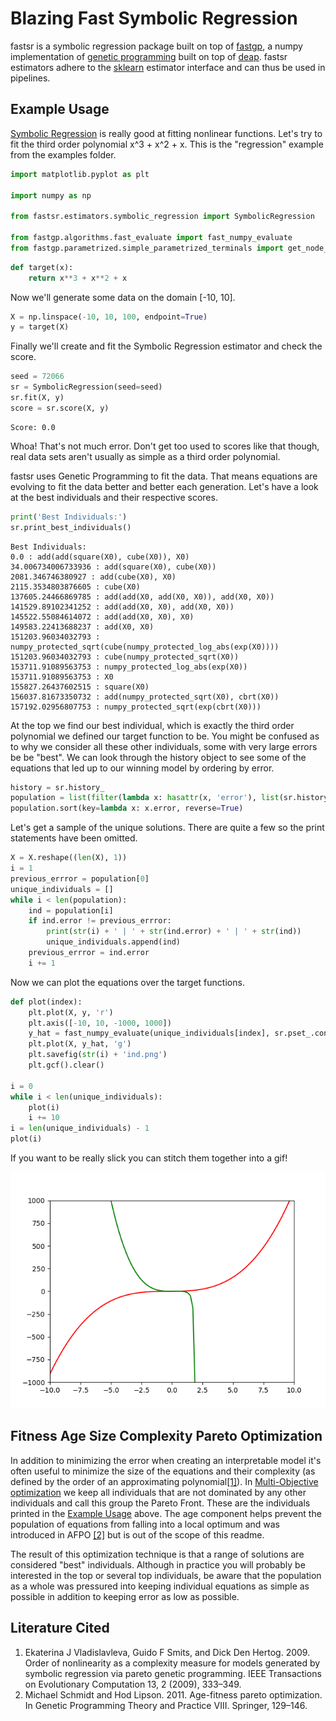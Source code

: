 # Blazing Fast Symbolic Regression

fastsr is a symbolic regression package built on top of [fastgp](), a numpy implementation of [genetic programming](https://en.wikipedia.org/wiki/Genetic_programming) built on top of [deap](https://github.com/DEAP/deap).
fastsr estimators adhere to the [sklearn](http://scikit-learn.org/stable/) estimator interface and can thus be used in pipelines.

Example Usage<a name="ex"></a>
------------------------------
[Symbolic Regression](https://en.wikipedia.org/wiki/Symbolic_regression) is really good at fitting nonlinear functions. Let's try to fit the third order polynomial x^3 + x^2 + x. This is the "regression" example from the examples folder.
```python
import matplotlib.pyplot as plt

import numpy as np

from fastsr.estimators.symbolic_regression import SymbolicRegression

from fastgp.algorithms.fast_evaluate import fast_numpy_evaluate
from fastgp.parametrized.simple_parametrized_terminals import get_node_semantics
```
```python
def target(x):
    return x**3 + x**2 + x
```
Now we'll generate some data on the domain \[-10, 10\].
```python
X = np.linspace(-10, 10, 100, endpoint=True)
y = target(X)
```
Finally we'll create and fit the Symbolic Regression estimator and check the score.
```python
seed = 72066
sr = SymbolicRegression(seed=seed)
sr.fit(X, y)
score = sr.score(X, y)
```
```
Score: 0.0
```
Whoa! That's not much error. Don't get too used to scores like that though, real data sets aren't usually as simple as a third order polynomial.

fastsr uses Genetic Programming to fit the data. That means equations are evolving to fit the data better and better each generation. Let's have a look at the best individuals and their respective scores.
```python
print('Best Individuals:')
sr.print_best_individuals()
```
```
Best Individuals:
0.0 : add(add(square(X0), cube(X0)), X0)
34.006734006733936 : add(square(X0), cube(X0))
2081.346746380927 : add(cube(X0), X0)
2115.3534803876605 : cube(X0)
137605.24466869785 : add(add(X0, add(X0, X0)), add(X0, X0))
141529.89102341252 : add(add(X0, X0), add(X0, X0))
145522.55084614072 : add(add(X0, X0), X0)
149583.22413688237 : add(X0, X0)
151203.96034032793 : numpy_protected_sqrt(cube(numpy_protected_log_abs(exp(X0))))
151203.96034032793 : cube(numpy_protected_sqrt(X0))
153711.91089563753 : numpy_protected_log_abs(exp(X0))
153711.91089563753 : X0
155827.26437602515 : square(X0)
156037.81673350732 : add(numpy_protected_sqrt(X0), cbrt(X0))
157192.02956807753 : numpy_protected_sqrt(exp(cbrt(X0)))
```
At the top we find our best individual, which is exactly the third order polynomial we defined our target function to be. You might be confused as to why we consider all these other individuals, some with very large errors be be "best".
We can look through the history object to see some of the equations that led up to our winning model by ordering by error.
```python
history = sr.history_
population = list(filter(lambda x: hasattr(x, 'error'), list(sr.history_.genealogy_history.values())))
population.sort(key=lambda x: x.error, reverse=True)
```
Let's get a sample of the unique solutions. There are quite a few so the print statements have been omitted.
```python
X = X.reshape((len(X), 1))
i = 1
previous_errror = population[0]
unique_individuals = []
while i < len(population):
    ind = population[i]
    if ind.error != previous_errror:
        print(str(i) + ' | ' + str(ind.error) + ' | ' + str(ind))
        unique_individuals.append(ind)
    previous_errror = ind.error
    i += 1

```
Now we can plot the equations over the target functions.
```python
def plot(index):
    plt.plot(X, y, 'r')
    plt.axis([-10, 10, -1000, 1000])
    y_hat = fast_numpy_evaluate(unique_individuals[index], sr.pset_.context, X, get_node_semantics)
    plt.plot(X, y_hat, 'g')
    plt.savefig(str(i) + 'ind.png')
    plt.gcf().clear()

i = 0
while i < len(unique_individuals):
    plot(i)
    i += 10
i = len(unique_individuals) - 1
plot(i)
```
If you want to be really slick you can stitch them together into a gif!

![Convergence Gif](docs/converge.gif)

Fitness Age Size Complexity Pareto Optimization
-----------------------------------------------
In addition to minimizing the error when creating an interpretable model it's often useful to minimize the size of the equations and their complexity (as defined by the order of an approximating polynomial<a href="#lc-1">\[1\]</a>). In [Multi-Objective optimization](https://en.wikipedia.org/wiki/Multi-objective_optimization) we keep all individuals that are not dominated by any other individuals and call this group the Pareto Front. These are the individuals printed in the <a href="#ex">Example Usage</a> above. The age component helps prevent the population of equations from falling into a local optimum and was introduced in AFPO <a href="#lc-2">\[2\]<a> but is out of the scope of this readme.

The result of this optimization technique is that a range of solutions are considered "best" individuals. Although in practice you will probably be interested in the top or several top individuals, be aware that the population as a whole was pressured into keeping individual equations as simple as possible in addition to keeping error as low as possible.

Literature Cited
----------------
1. Ekaterina J Vladislavleva, Guido F Smits, and Dick Den Hertog. 2009. Order of nonlinearity as a complexity measure for models generated by symbolic regression via pareto genetic programming. IEEE Transactions on Evolutionary Computation 13, 2 (2009), 333–349.<a name="lc-1"></a>
2. Michael Schmidt and Hod Lipson. 2011. Age-fitness pareto optimization. In Genetic Programming Theory and Practice VIII. Springer, 129–146.<a name="lc-2"></a>
